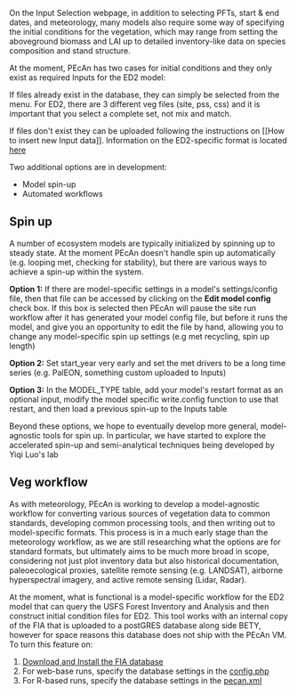 On the Input Selection webpage, in addition to selecting PFTs, start & end dates, and meteorology, many models also require some way of specifying the initial conditions for the vegetation, which may range from setting the aboveground biomass and LAI up to detailed inventory-like data on species composition and stand structure.

At the moment, PEcAn has two cases for initial conditions and they only exist as required Inputs for the ED2 model:

If files already exist in the database, they can simply be selected from the menu. For ED2, there are 3 different veg files (site, pss, css) and it is important that you select a complete set, not mix and match.

If files don't exist they can be uploaded following the instructions on [[How to insert new Input data]]. Information on the ED2-specific format is located [here](../../ED-configuration.md)

Two additional options are in development:

* Model spin-up
* Automated workflows

## Spin up

A number of ecosystem models are typically initialized by spinning up to steady state. At the moment PEcAn doesn't handle spin up automatically (e.g. looping met, checking for stability), but there are various ways to achieve a spin-up within the system. 

**Option 1:** If there are model-specific settings in a model's settings/config file, then that file can be accessed by clicking on the **Edit model config** check box. If this box is selected then PEcAn will pause the site run workflow after it has generated your model config file, but before it runs the model, and give you an opportunity to edit the file by hand, allowing you to change any model-specific spin up settings (e.g met recycling, spin up length)

**Option 2:** Set start_year very early and set the met drivers to be a long time series (e.g. PalEON, something custom uploaded to Inputs)

**Option 3:** In the MODEL_TYPE table, add your model's restart format as an optional input, modify the model specific write.config function to use that restart, and then load a previous spin-up to the Inputs table

Beyond these options, we hope to eventually develop more general, model-agnostic tools for spin up. In particular, we have started to explore the accelerated spin-up and semi-analytical techniques being developed by Yiqi Luo's lab

## Veg workflow

As with meteorology, PEcAn is working to develop a model-agnostic workflow for converting various sources of vegetation data to common standards, developing common processing tools, and then writing out to model-specific formats. This process is in a much early stage than the meteorology workflow, as we are still researching what the options are for standard formats, but ultimately aims to be much more broad in scope, considering not just plot inventory data but also historical documentation, paleoecological proxies, satellite remote sensing (e.g. LANDSAT), airborne hyperspectral imagery, and active remote sensing (Lidar, Radar).

At the moment, what is functional is a model-specific workflow for the ED2 model that can query the USFS Forest Inventory and Analysis and then construct initial condition files for ED2. This tool works with an internal copy of the FIA that is uploaded to a postGRES database along side BETY, however for space reasons this database does not ship with the PEcAn VM. To turn this feature on:

1. [Download and Install the FIA database](../../developers_guide/Installing-PEcAn-Data.md)
2. For web-base runs, specify the database settings in the [config.php](https://github.com/PecanProject/pecan/blob/master/web/config.example.php)
3. For R-based runs, specify the database settings in the [pecan.xml](https://github.com/PecanProject/pecan/wiki/PEcAn-Configuration#database-access)
